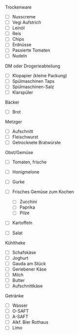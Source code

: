 Trockenware
- [ ] Nusscreme
- [ ] Vegi Aufstrich
- [ ] Leinöl
- [ ] Reis
- [ ] Chips
- [ ] Erdnüsse
- [ ] Passierte Tomaten
- [ ] Nudeln

DM oder Drogerieabteilung
- [ ] Klopapier (kleine Packung)
- [ ] Spülmaschinen Taps
- [ ] Spülmaschinen-Salz
- [ ] Klarspüler

Bäcker
- [ ] Brot

Metzger
- [ ] Aufschnitt
- [ ] Fleischwurst
- [ ] Getrocknete Bratwürste

Obst/Gemüse
- [ ] Tomaten, frische
- [ ] Honigmelone
- [ ] Gurke
- [ ] Frisches Gemüse zum Kochen
	- [ ] Zucchini 
	- [ ] Paprika
	- [ ] Pilze

- [ ] Kartoffeln
- [ ] Salat


Kühltheke
- [ ] Schafskäse
- [ ] Joghurt
- [ ] Gauda am Stück
- [ ] Geriebener Käse
- [ ] Milch
- [ ] Butter
- [ ] Aufschnittkäse

Getränke
- [ ] Wasser
- [ ] O-SAFT
- [ ] A-SAFT
- [ ] Alkf. Bier Rothaus
- [ ] Limo